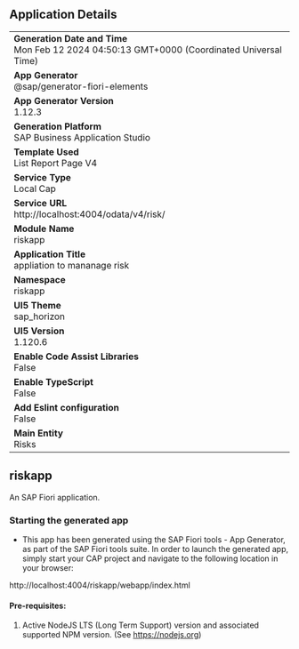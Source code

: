 ## Application Details
|               |
| ------------- |
|**Generation Date and Time**<br>Mon Feb 12 2024 04:50:13 GMT+0000 (Coordinated Universal Time)|
|**App Generator**<br>@sap/generator-fiori-elements|
|**App Generator Version**<br>1.12.3|
|**Generation Platform**<br>SAP Business Application Studio|
|**Template Used**<br>List Report Page V4|
|**Service Type**<br>Local Cap|
|**Service URL**<br>http://localhost:4004/odata/v4/risk/
|**Module Name**<br>riskapp|
|**Application Title**<br>appliation to mananage risk|
|**Namespace**<br>riskapp|
|**UI5 Theme**<br>sap_horizon|
|**UI5 Version**<br>1.120.6|
|**Enable Code Assist Libraries**<br>False|
|**Enable TypeScript**<br>False|
|**Add Eslint configuration**<br>False|
|**Main Entity**<br>Risks|

## riskapp

An SAP Fiori application.

### Starting the generated app

-   This app has been generated using the SAP Fiori tools - App Generator, as part of the SAP Fiori tools suite.  In order to launch the generated app, simply start your CAP project and navigate to the following location in your browser:

http://localhost:4004/riskapp/webapp/index.html

#### Pre-requisites:

1. Active NodeJS LTS (Long Term Support) version and associated supported NPM version.  (See https://nodejs.org)



